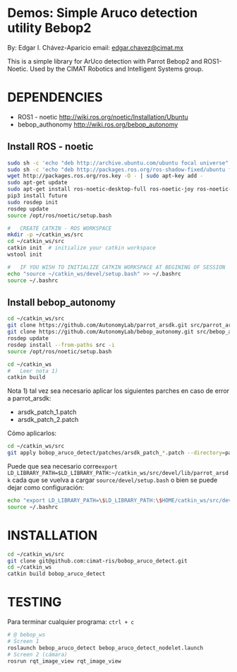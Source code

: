 #   Demos: Simple Aruco detection utility Bebop2

By:     Edgar I. Chávez-Aparicio
email:  edgar.chavez@cimat.mx

This is a simple library for ArUco detection with Parrot Bebop2
and ROS1-Noetic. Used by the CIMAT Robotics and Intelligent Systems group.

#   DEPENDENCIES

+ ROS1 - noetic     <http://wiki.ros.org/noetic/Installation/Ubuntu>
+ bebop_authonomy   <http://wiki.ros.org/bebop_autonomy>


##  Install ROS - noetic

```bash
sudo sh -c 'echo "deb http://archive.ubuntu.com/ubuntu focal universe" >> /etc/apt/sources.list'
sudo sh -c 'echo "deb http://packages.ros.org/ros-shadow-fixed/ubuntu focal main" > /etc/apt/sources.list.d/ros-latest.list'
wget http://packages.ros.org/ros.key -O - | sudo apt-key add -
sudo apt-get update
sudo apt-get install ros-noetic-desktop-full ros-noetic-joy ros-noetic-octomap-ros ros-noetic-mavlink python3-wstool python3-catkin-tools protobuf-compiler libgoogle-glog-dev ros-noetic-control-toolbox ros-noetic-mavros python3-rosdep python3-pip
pip3 install future
sudo rosdep init
rosdep update
source /opt/ros/noetic/setup.bash

#   CREATE CATKIN - ROS WORKSPACE
mkdir -p ~/catkin_ws/src
cd ~/catkin_ws/src
catkin init  # initialize your catkin workspace
wstool init

#   IF YOU WISH TO INITIALIZE CATKIN WORKSPACE AT BEGINING OF SESSION
echo "source ~/catkin_ws/devel/setup.bash" >> ~/.bashrc
source ~/.bashrc
```


##  Install bebop_autonomy

```bash
cd ~/catkin_ws/src
git clone https://github.com/AutonomyLab/parrot_arsdk.git src/parrot_arsdk
git clone https://github.com/AutonomyLab/bebop_autonomy.git src/bebop_autonomy
rosdep update
rosdep install --from-paths src -i
source /opt/ros/noetic/setup.bash

cd ~/catkin_ws
#   Leer nota 1)
catkin build
```

Nota 1)
tal vez sea necesario aplicar los siguientes parches en caso de error a parrot_arsdk:
+ arsdk_patch_1.patch
+ arsdk_patch_2.patch

Cómo aplicarlos:
```bash
cd ~/catkin_ws/src
git apply bobop_aruco_detect/patches/arsdk_patch_*.patch --directory=parrot_arsdk/
```

Puede que sea necesario corre`export LD_LIBRARY_PATH=$LD_LIBRARY_PATH:~/catkin_ws/src/devel/lib/parrot_arsdk` cada que se vuelva a cargar `source/devel/setup.bash`
o bien se puede dejar como configuración:

```bash
echo "export LD_LIBRARY_PATH=\$LD_LIBRARY_PATH:\$HOME/catkin_ws/src/devel/lib/parrot_arsdk" >> ~/.bashrc
source ~/.bashrc
```

#   INSTALLATION
```bash
cd ~/catkin_ws/src
git clone git@github.com:cimat-ris/bobop_aruco_detect.git
cd ~/catkin_ws
catkin build bobop_aruco_detect
```

#   TESTING

Para terminar cualquier programa: `ctrl + c`

```bash
# @ bebop_ws
# Screen 1
roslaunch bebop_aruco_detect bebop_aruco_detect_nodelet.launch
# Screen 2 (cámara)
rosrun rqt_image_view rqt_image_view
```

